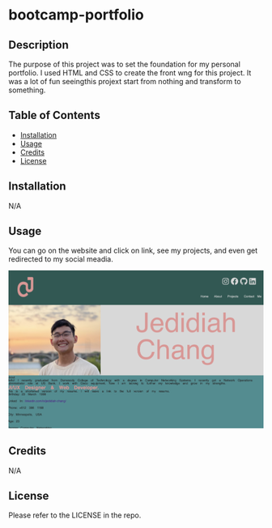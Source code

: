 # bootcamp-portfolio

## Description

The purpose of this project was to set the foundation for my personal portfolio. I used HTML and CSS to create the front wng for this project. It was a lot of fun seeingthis projext start from nothing and transform to something.

## Table of Contents

- [Installation](#installation)
- [Usage](#usage)
- [Credits](#credits)
- [License](#license)

## Installation

N/A

## Usage

You can go on the website and click on link, see my projects, and even get redirected to my social meadia.

![The Whole Page](assets/img/Screenshot%202023-04-13%20at%2011.40.49%20PM.png)

## Credits

N/A

## License

Please refer to the LICENSE in the repo.
